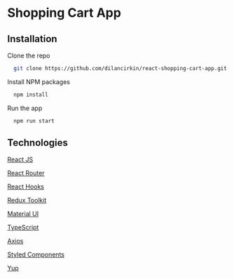 
# Shopping Cart App


## Installation

Clone the repo
```bash
  git clone https://github.com/dilancirkin/react-shopping-cart-app.git
```

Install NPM packages

```bash
  npm install
```

Run the app
```bash
  npm run start
```

  
## Technologies

[React JS](https://react.dev/)

[React Router](https://reactrouter.com/en/main)

[React Hooks](https://legacy.reactjs.org/docs/hooks-intro.html)

[Redux Toolkit](https://redux-toolkit.js.org/)

[Material UI](https://mui.com/)

[TypeScript](https://www.typescriptlang.org/)

[Axios](https://axios-http.com/docs/intro)

[Styled Components](https://styled-components.com/)

[Yup](https://github.com/jquense/yup)




